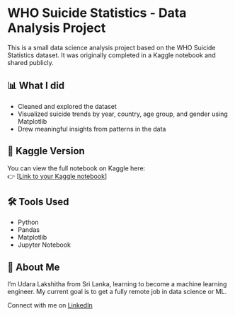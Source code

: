 # WHO Suicide Statistics - Data Analysis Project

This is a small data science analysis project based on the WHO Suicide Statistics dataset. It was originally completed in a Kaggle notebook and shared publicly.

## 📊 What I did
- Cleaned and explored the dataset
- Visualized suicide trends by year, country, age group, and gender using Matplotlib
- Drew meaningful insights from patterns in the data

## 🔗 Kaggle Version
You can view the full notebook on Kaggle here:  
👉 [[Link to your Kaggle notebook](https://www.kaggle.com/code/twodimensions/suicide-rates-analysis)]

## 🛠 Tools Used
- Python
- Pandas
- Matplotlib
- Jupyter Notebook

## 👤 About Me
I’m Udara Lakshitha from Sri Lanka, learning to become a machine learning engineer. My current goal is to get a fully remote job in data science or ML.

Connect with me on [LinkedIn](https://www.linkedin.com/in/udara-lakshitha)
